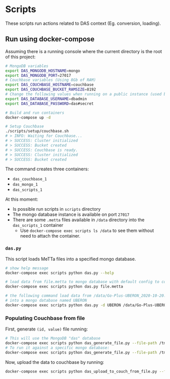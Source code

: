 Scripts
===

These scripts run actions related to DAS context (Eg. conversion, loading).

## Run using docker-compose

Assuming there is a running console where the current directory is the root of this project:

```sh
# MongoDB variables
export DAS_MONGODB_HOSTNAME=mongo
export DAS_MONGODB_PORT=27017
# Couchbase variables (Using 8Gb of RAM)
export DAS_COUCHBASE_HOSTNAME=couchbase
export DAS_COUCHBASE_BUCKET_RAMSIZE=8192
# Change the following values when running on a public instance (used by MongoDB and Couchbase)
export DAS_DATABASE_USERNAME=dbadmin
export DAS_DATABASE_PASSWORD=das#secret

# Build and run containers
docker-compose up -d

# Setup Couchbase
./scripts/setup/couchbase.sh
# > INFO: Waiting for Couchbase...
# > SUCCESS: Cluster initialized
# > SUCCESS: Bucket created
# > SUCCESS: Couchbase is ready.
# > SUCCESS: Cluster initialized
# > SUCCESS: Bucket created
```

The command creates three containers:

- `das_couchbase_1`
- `das_mongo_1`
- `das_scripts_1`

At this moment:

- Is possible run scripts in `scripts` directory
- The mongo database instance is available on port `27017`
- There are some `.metta` files available in `/data` directory into the `das_scripts_1` container
    - Use `docker-compose exec scripts ls /data` to see them without need to attach the container.

### `das.py`

This script loads MeTTa files into a specified mongo database.

```sh
# show help message
docker-compose exec scripts python das.py --help

# load data from file.metta to mongo database with default config to connection
docker-compose exec scripts python das.py file.metta

# the following command load data from /data/Go-Plus-UBERON_2020-10-20.metta file
# into a mongo database named UBERON
docker-compose exec scripts python das.py -d UBERON /data/Go-Plus-UBERON_2020-10-20.metta
```

### Populating Couchbase from file

First, generate `(id, value)` file running:

```sh
# This will use the MongoDB "das" database
docker-compose exec scripts python das_generate_file.py --file-path /tmp/all_pairs.txt
# To run it against a specific mongo database:
docker-compose exec scripts python das_generate_file.py --file-path /tmp/all_pairs.txt -d UBERON
```

Now, upload the data to couchbase by running:

```sh
docker-compose exec scripts python das_upload_to_couch_from_file.py --file-path /tmp/all_pairs.txt
```